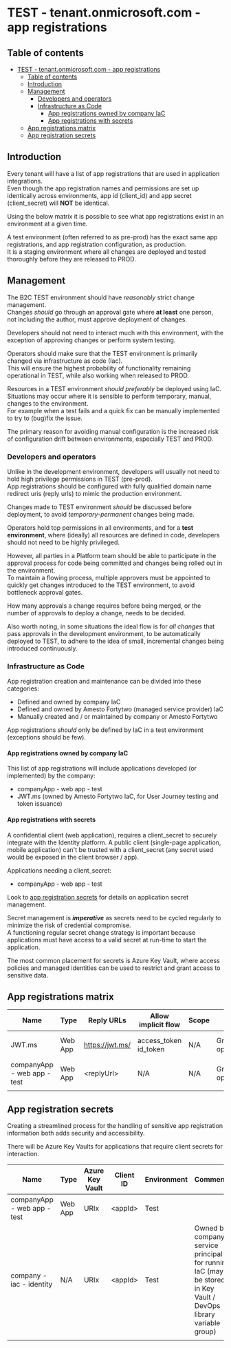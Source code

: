 # TEST - tenant.onmicrosoft.com - app registrations

## Table of contents

- [TEST - tenant.onmicrosoft.com - app registrations](#test---tenantonmicrosoftcom---app-registrations)
  - [Table of contents](#table-of-contents)
  - [Introduction](#introduction)
  - [Management](#management)
    - [Developers and operators](#developers-and-operators)
    - [Infrastructure as Code](#infrastructure-as-code)
      - [App registrations owned by company IaC](#app-registrations-owned-by-company-iac)
      - [App registrations with secrets](#app-registrations-with-secrets)
  - [App registrations matrix](#app-registrations-matrix)
  - [App registration secrets](#app-registration-secrets)

## Introduction

Every tenant will have a list of app registrations that are used in application integrations.  
Even though the app registration names and permissions are set up identically across environments, app id (client_id) and app secret (client_secret) will **NOT** be identical.

Using the below matrix it is possible to see what app registrations exist in an environment at a given time.

A test environment (often referred to as pre-prod) has the exact same app registrations, and app registration configuration, as production.  
It is a staging environment where all changes are deployed and tested thoroughly before they are released to PROD.

## Management

The B2C TEST environment should have *reasonably* strict change management.  
Changes *should* go through an approval gate where **at least** one person, not including the author, must approve deployment of changes.

Developers should not need to interact much with this environment, with the exception of approving changes or perform system testing.

Operators should make sure that the TEST environment is primarily changed via infrastructure as code (Iac).  
This will ensure the highest probability of functionality remaining operational in TEST, while also working when released to PROD.

Resources in a TEST environment *should preferably* be deployed using IaC.  
Situations may occur where it is sensible to perform temporary, manual, changes to the environment.  
For example when a test fails and a quick fix can be manually implemented to try to (bug)fix the issue.

The primary reason for avoiding manual configuration is the increased risk of configuration drift between environments, especially TEST and PROD.

### Developers and operators

Unlike in the development environment, developers will usually not need to hold high privilege permissions in TEST (pre-prod).  
App registrations should be configured with fully qualified domain name redirect uris (reply urls) to mimic the production environment.

Changes made to TEST environment *should* be discussed before deployment, to avoid *temporary-permanent* changes being made.

Operators hold top permissions in all environments, and for a **test environment**, where (ideally) all resources are defined in code, developers should not need to be highly privileged.

However, all parties in a Platform team should be able to participate in the approval process for code being committed and changes being rolled out in the environment.  
To maintain a flowing process, multiple approvers must be appointed to quickly get changes introduced to the TEST environment, to avoid bottleneck approval gates.

How many approvals a change requires before being merged, or the number of approvals to deploy a change, needs to be decided.

Also worth noting, in some situations the ideal flow is for *all changes* that pass approvals in the development environment, to be automatically deployed to TEST, to adhere to the idea of small, incremental changes being introduced continuously.

### Infrastructure as Code

App registration creation and maintenance can be divided into these categories:

- Defined and owned by company IaC
- Defined and owned by Amesto Fortytwo (managed service provider) IaC
- Manually created and / or maintained by company or Amesto Fortytwo

App registrations *should* only be defined by IaC in a test environment (exceptions should be few).

#### App registrations owned by company IaC

This list of app registrations will include applications developed (or implemented) by the company:

- companyApp - web app - test
- JWT.ms (owned by Amesto Fortytwo IaC, for User Journey testing and token issuance)

#### App registrations with secrets

A confidential client (web application), requires a client_secret to securely integrate with the Identity platform.
A public client (single-page application, mobile application) can't be trusted with a client_secret (any secret used would be exposed in the client browser / app).

Applications needing a client_secret:

- companyApp - web app - test

Look to [app registration secrets](#app-registration-secrets) for details on application secret management.

Secret management is ***imperative*** as secrets need to be cycled regularly to minimize the risk of credential compromise.  
A functioning regular secret change strategy is important because applications must have access to a valid secret at run-time to start the application.

The most common placement for secrets is Azure Key Vault, where access policies and managed identities can be used to restrict and grant access to sensitive data.

## App registrations matrix

| Name | Type | Reply URLs | Allow implicit flow | Scope | API Permissions | Client ID | Client Secret | Environment | Comments |
| - | - | - | - | - | - | - | - | - | - |
| JWT.ms | Web App | <https://jwt.ms/> | access_token id_token | N/A | Graph: openid+offline_access | \<appId> | N/A | Test | Any IDP - AzureADandPersonalMicrosoftAccount - User Journey test app |
| companyApp - web app - test | Web App | \<replyUrl> | N/A | N/A | Graph: openid+offline_access | \<appId> | \<appSecret> | Test | Any IDP |
|   |   |   |   |   |   |   |   |   |   |

## App registration secrets

Creating a streamlined process for the handling of sensitive app registration information both adds security and accessibility.

There will be Azure Key Vaults for applications that require client secrets for interaction.

 Name | Type | Azure Key Vault | Client ID | Environment | Comments |
| - | - | - | - | - | - |
| companyApp - web app - test | Web App | URIx | \<appId> | Test | |
| company - iac - identity | N/A | URIx | \<appId> | Test | Owned by company, service principal for running IaC (may be stored in Key Vault / DevOps library variable group) |
|   |   |   |   |   |   |
